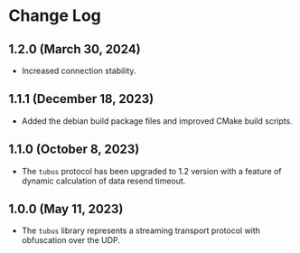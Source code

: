 # Change Log

## 1.2.0 (March 30, 2024)

- Increased connection stability.

## 1.1.1 (December 18, 2023)

- Added the debian build package files and improved CMake build scripts.

## 1.1.0 (October 8, 2023)

- The `tubus` protocol has been upgraded to 1.2 version with a feature of dynamic calculation of data resend timeout.

## 1.0.0 (May 11, 2023)

- The `tubus` library represents a streaming transport protocol with obfuscation over the UDP.
